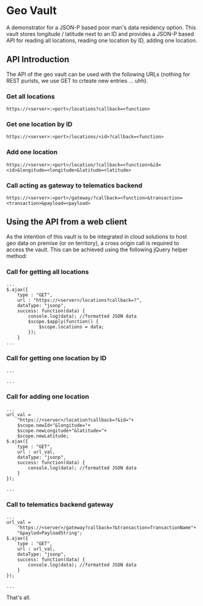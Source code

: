 # Geo Vault
A demonstrator for a JSON-P based poor man's data residency option. This vault stores longitude / latitude next to an ID and provides a JSON-P based API for reading all locations, reading one location by ID, adding one location.

## API Introduction
The API of the geo vault can be used with the following URLs (nothing for REST purists, we use GET to crteate new entries ... uhh).

### Get all locations
    https://<server>:<port>/locations?callback=<function>
### Get one location by ID
    https://<server>:<port>/locations/<id>?callback=<function>

### Add one location
    https://<server>:<port>/location/?callback=<function>&id=<id>&longitude=<longitude>&latitude=<latitude>

### Call acting as gateway to telematics backend
    https://<server>:<port>/gateway/?callback=<function>&transaction=<transaction>&payload=<payload>


## Using the API from a web client
As the intention of this vault is to be integrated in cloud solutions to host geo data on premise (or on territory), a cross origin call is required to access the vault. This can be achieved using the following jQuery helper method:

### Call for getting all locations
    ...
    $.ajax({
        type : "GET",
        url : "https://<server>/locations?callback=?", 
        dataType: "jsonp", 
        success: function(data) { 
            console.log(data); //formatted JSON data 
            $scope.$apply(function() {
                $scope.locations = data;
            });
        } 
    ...

### Call for getting one location by ID
    ...

    ...

### Call for adding one location
    ...
    url_val = 
        "https://<server>/location?callback=?&id="+
        $scope.newId+"&longitude="+
        $scope.newLongitude+"&latitude="+
        $scope.newLatitude;
    $.ajax({
        type : "GET",
        url : url_val, 
        dataType: "jsonp", 
        success: function(data) { 
            console.log(data); //formatted JSON data 
        } 
    });

    ...

### Call to telematics backend gateway
    ...
    url_val = 
        "https://<server>/gateway?callback=?&transaction=TransactionName"+
        "&paylod=PayloadString";
    $.ajax({
        type : "GET",
        url : url_val, 
        dataType: "jsonp", 
        success: function(data) { 
            console.log(data); //formatted JSON data 
        } 
    });

    ...

That's all.
